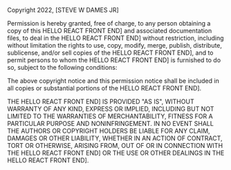 Copyright 2022, [STEVE W DAMES JR]

Permission is hereby granted, free of charge, to any person obtaining a copy of this HELLO REACT FRONT END] and associated documentation files, to deal in the HELLO REACT FRONT END] without restriction, including without limitation the rights to use, copy, modify, merge, publish, distribute, sublicense, and/or sell copies of the HELLO REACT FRONT END], and to permit persons to whom the HELLO REACT FRONT END] is furnished to do so, subject to the following conditions:

The above copyright notice and this permission notice shall be included in all copies or substantial portions of the HELLO REACT FRONT END].

THE HELLO REACT FRONT END] IS PROVIDED "AS IS", WITHOUT WARRANTY OF ANY KIND, EXPRESS OR IMPLIED, INCLUDING BUT NOT LIMITED TO THE WARRANTIES OF MERCHANTABILITY, FITNESS FOR A PARTICULAR PURPOSE AND NONINFRINGEMENT. IN NO EVENT SHALL THE AUTHORS OR COPYRIGHT HOLDERS BE LIABLE FOR ANY CLAIM, DAMAGES OR OTHER LIABILITY, WHETHER IN AN ACTION OF CONTRACT, TORT OR OTHERWISE, ARISING FROM, OUT OF OR IN CONNECTION WITH THE HELLO REACT FRONT END] OR THE USE OR OTHER DEALINGS IN THE HELLO REACT FRONT END].